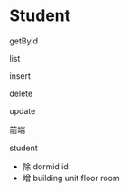 # Student

getByid

list

insert

delete

update



前端

student 

- 除 dormid id 
- 增 building unit floor room